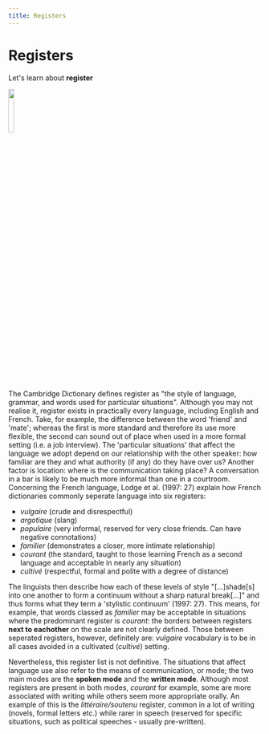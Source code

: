 ```yaml
---
title: Registers
---
```


<h1>Registers</h1>
<p>Let's learn about <strong>register</strong></p>
<p><img src="https://upload.wikimedia.org/wikipedia/commons/thumb/7/70/Bibliotekarien_konserverad_-_Skoklosters_slott_-_97136.tif/lossy-page1-440px-Bibliotekarien_konserverad_-_Skoklosters_slott_-_97136.tif.jpg" style="width:15%"></p>
<p>The Cambridge Dictionary defines register as "the style of language, grammar, and words used for particular situations". Although you may not realise it, register exists in practically every language, including English and French. Take, for example, the difference between the word 'friend' and 'mate'; whereas the first is more standard and therefore its use more flexible, the second can sound out of place when used in a more formal setting (i.e. a job interview). The 'particular situations' that affect the language we adopt depend on our relationship with the other speaker: how familiar are they and what authority (if any) do they have over us? Another factor is location: where is the communication taking place? A conversation in a bar is likely to be much more informal than one in a courtroom. 
<br>Concerning the French language, Lodge et al. (1997: 27) explain how French dictionaries commonly seperate language into six registers: </p>
<ul style="list-style-type: square;">
  <li><i>vulgaire</i> (crude and disrespectful)</li>
  <li><i>argotique</i> (slang)</li>
  <li><i>populaire</i> (very informal, reserved for very close friends. Can have negative connotations)</li>
  <li><i>familier</i> (demonstrates a closer, more intimate relationship)</li>
  <li><i>courant</i> (the standard, taught to those learning French as a second language and acceptable in nearly any situation)</li>
  <li><i>cultivé</i> (respectful, formal and polite with a degree of distance)</li>
</ul>
<p>The linguists then describe how each of these levels of style "[...]shade[s] into one another to form a continuum without a sharp natural break[...]" and thus forms what they term a 'stylistic continuum' (1997: 27). This means, for example, that words classed as <i>familier</i> may be acceptable in situations where the predominant register is <i>courant</i>: the borders between registers <strong>next to eachother</strong> on the scale are not clearly defined. Those between seperated registers, however, definitely are: <i>vulgaire</i> vocabulary is to be in all cases avoided in a cultivated (<i>cultivé</i>) setting. 

<p>Nevertheless, this register list is not definitive. The situations that affect language use also refer to the means of communication, or mode; the two main modes are the <strong>spoken mode</strong> and the <strong>written mode</strong>. Although most registers are present in both modes, <i>courant</i> for example, some are more associated with writing while others seem more appropriate orally. An example of this is the <i>littéraire/soutenu</i> register, common in a lot of writing (novels, formal letters etc.) while rarer in speech (reserved for specific situations, such as political speeches - usually pre-written).</p>
